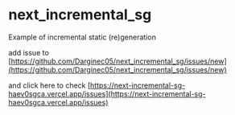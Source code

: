 # next_incremental_sg
Example of incremental static (re)generation

add issue to [https://github.com/Darginec05/next_incremental_sg/issues/new](https://github.com/Darginec05/next_incremental_sg/issues/new)

and click here to check [https://next-incremental-sg-haev0sgca.vercel.app/issues](https://next-incremental-sg-haev0sgca.vercel.app/issues)